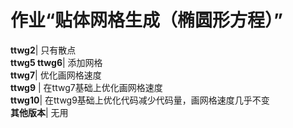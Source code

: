 # 作业“贴体网格生成（椭圆形方程）”

**ttwg2**|         只有散点\
**ttwg5 ttwg6**|    添加网格\
**ttwg7**|			优化画网格速度\
**ttwg9** |		在ttwg7基础上优化画网格速度\
**ttwg10**|    在ttwg9基础上优化代码减少代码量，画网格速度几乎不变\
**其他版本**|		无用

